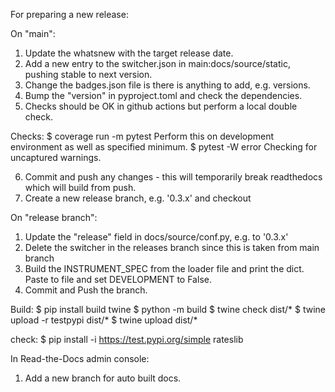 For preparing a new release:

On "main":

1) Update the whatsnew with the target release date.
2) Add a new entry to the switcher.json in main:docs/source/static, pushing stable to next version.
3) Change the badges.json file is there is anything to add, e.g. versions.
4) Bump the "version" in pyproject.toml and check the dependencies.
5) Checks should be OK in github actions but perform a local double check.

Checks:
$ coverage run -m pytest
Perform this on development environment as well as specified minimum.
$ pytest -W error
Checking for uncaptured warnings.

6) Commit and push any changes - this will temporarily break readthedocs which will build from push.
7) Create a new release branch, e.g. '0.3.x' and checkout

On "release branch":

1) Update the "release" field in docs/source/conf.py, e.g. to '0.3.x'
2) Delete the switcher in the releases branch since this is taken from main branch
3) Build the INSTRUMENT_SPEC from the loader file and print the dict. Paste to file and set
   DEVELOPMENT to False.
4) Commit and Push the branch.

Build:
$ pip install build twine
$ python -m build
$ twine check dist/*
$ twine upload -r testpypi dist/*
$ twine upload dist/*

check:
$ pip install -i https://test.pypi.org/simple rateslib

In Read-the-Docs admin console:

1) Add a new branch for auto built docs.
